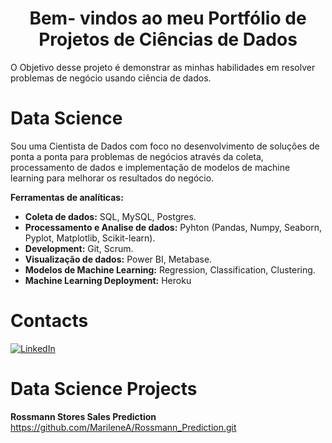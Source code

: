 
# <center>Bem- vindos ao meu Portfólio de Projetos de Ciências de Dados</center>

O Objetivo desse projeto é demonstrar as minhas habilidades em resolver problemas de negócio usando ciência de dados.


# Data Science

Sou uma Cientista de Dados com foco no desenvolvimento de soluções de ponta a ponta para problemas de negócios através da coleta, processamento de dados e implementação de modelos de machine learning para melhorar os resultados do negócio.

**Ferramentas de analíticas:**
- **Coleta de dados:** SQL, MySQL, Postgres.
- **Processamento e Analise de dados:** Pyhton (Pandas, Numpy, Seaborn, Pyplot, Matplotlib, Scikit-learn).
- **Development:** Git, Scrum.
- **Visualização de dados:** Power BI, Metabase.
- **Modelos de Machine Learning:** Regression, Classification, Clustering.
- **Machine Learning Deployment:** Heroku

# Contacts

[<img alt="LinkedIn" src="https://img.shields.io/badge/LinkedIn-0077B5?style=for-the-badge&logo=linkedin&logoColor=white"/>]( https://www.linkedin.com/in/marilenesousa/)

# Data Science Projects

**Rossmann Stores Sales Prediction**
https://github.com/MarileneA/Rossmann_Prediction.git

  

